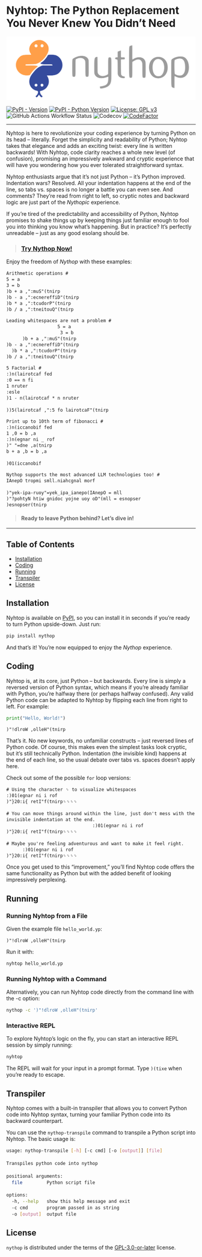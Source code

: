 # Nyhtop: The Python Replacement You Never Knew You Didn’t Need

![Nythop Logo](https://raw.githubusercontent.com/luxedo/nythop/refs/heads/main/docs/assets/logo.svg)

[![PyPI - Version](https://img.shields.io/pypi/v/nythop.svg)](https://pypi.org/project/nythop)
[![PyPI - Python Version](https://img.shields.io/pypi/pyversions/nythop.svg)](https://pypi.org/project/nythop)
[![License: GPL v3](https://img.shields.io/badge/License-GPL_v3-blue.svg)](https://www.gnu.org/licenses/gpl-3.0.en.html)
![GitHub Actions Workflow Status](https://img.shields.io/github/actions/workflow/status/luxedo/nythop/publish.yml)
![Codecov](https://img.shields.io/codecov/c/github/luxedo/nythop)
[![CodeFactor](https://www.codefactor.io/repository/github/luxedo/nythop/badge)](https://www.codefactor.io/repository/github/luxedo/nythop)

---

Nyhtop is here to revolutionize your coding experience by turning Python on its head – literally.
Forget the simplicity and readability of Python; Nyhtop takes that elegance and adds an exciting
twist: every line is written backwards! With Nyhtop, code clarity reaches a whole new level (of
confusion), promising an impressively awkward and cryptic experience that will have you wondering
how you ever tolerated straightforward syntax.

Nyhtop enthusiasts argue that it’s not just Python – it’s Python improved. Indentation wars?
Resolved. All your indentation happens at the end of the line, so tabs vs. spaces is no longer a
battle you can even see. And comments? They’re read from right to left, so cryptic notes and
backward logic are just part of the _Nythopic_ experience.

If you’re tired of the predictability and accessibility of Python, Nyhtop promises to shake things
up by keeping things just familiar enough to fool you into thinking you know what’s happening. But
in practice? It’s perfectly unreadable – just as any good esolang should be.

> ### [Try Nythop Now!](https://luxedo.github.io/nythop/)

Enjoy the freedom of _Nythop_ with these examples:

<!-- prettier-ignore-start -->
```
Arithmetic operations #
5 = a
3 = b
)b + a ,":muS"(tnirp
)b - a ,":ecnereffiD"(tnirp
)b * a ,":tcudorP"(tnirp
)b / a ,":tneitouQ"(tnirp
```

```
Leading whitespaces are not a problem #
                   5 = a
                    3 = b
      )b + a ,":muS"(tnirp
)b - a ,":ecnereffiD"(tnirp
  )b * a ,":tcudorP"(tnirp
)b / a ,":tneitouQ"(tnirp
```

```
5 Factorial #
:)n(lairotcaf fed
:0 == n fi    
1 nruter        
:esle    
)1 - n(lairotcaf * n nruter        

))5(lairotcaf ,":5 fo lairotcaF"(tnirp
```

```
Print up to 10th term of fibonacci #
:)n(iccanobif fed
1 ,0 = b ,a    
:)n(egnar ni _ rof    
)" "=dne ,a(tnirp        
b + a ,b = b ,a        

)01(iccanobif
```

```
Nythop supports the most advanced LLM technologies too! #
IAnepO tropmi smll.niahcgnal morf

)"yek-ipa-ruoy"=yek_ipa_ianepo(IAnepO = mll
)"?pohtyN htiw gnidoc yojne uoy oD"(mll = esnopser
)esnopser(tnirp
```
<!-- prettier-ignore-end -->

> #### Ready to leave Python behind? Let’s dive in!

---

## Table of Contents

- [Installation](#installation)
- [Coding](#coding)
- [Running](#running)
- [Transpiler](#transpiler)
- [License](#license)

## Installation

Nyhtop is available on [PyPI](https://pypi.org/project/nythop/), so you can install it in seconds
if you’re ready to turn Python upside-down. Just run:

```bash
pip install nythop
```

And that’s it! You’re now equipped to enjoy the _Nythop_ experience.

## Coding

Nyhtop is, at its core, just Python – but backwards. Every line is simply a reversed version of
Python syntax, which means if you’re already familiar with Python, you’re halfway there (or perhaps
halfway confused). Any valid Python code can be adapted to Nyhtop by flipping each line from right
to left. For example:

```python
print("Hello, World!")
```

```
)"!dlroW ,olleH"(tnirp
```

That’s it. No new keywords, no unfamiliar constructs – just reversed lines of Python code. Of
course, this makes even the simplest tasks look cryptic, but it’s still technically Python.
Indentation (the invisible kind) happens at the end of each line, so the usual debate over tabs
vs. spaces doesn’t apply here.

Check out some of the possible `for` loop versions:

```
# Using the character ␠ to visualize whitespaces
:)01(egnar ni i rof
)"}20:i{ retI"f(tnirp␠␠␠␠

# You can move things around within the line, just don't mess with the invisible indentation at the end.
                                :)01(egnar ni i rof
)"}20:i{ retI"f(tnirp␠␠␠␠

# Maybe you're feeling adventurous and want to make it feel right.
      :)01(egnar ni i rof
)"}20:i{ retI"f(tnirp␠␠␠␠
```

Once you get used to this “improvement,” you’ll find Nyhtop code offers the same functionality as
Python but with the added benefit of looking impressively perplexing.

## Running

### Running Nyhtop from a File

Given the example file `hello_world.yp`:

```
)"!dlroW ,olleH"(tnirp
```

Run it with:

```bash
nyhtop hello_world.yp
```

### Running Nyhtop with a Command

Alternatively, you can run Nyhtop code directly from the command line with the -c option:

```bash
nythop -c ')"!dlroW ,olleH"(tnirp'
```

### Interactive REPL

To explore Nyhtop’s logic on the fly, you can start an interactive REPL session by simply running:

```bash
nyhtop
```

The REPL will wait for your input in a prompt format. Type `)(tixe` when you’re ready to escape.

## Transpiler

Nyhtop comes with a built-in transpiler that allows you to convert Python code into Nyhtop syntax,
turning your familiar Python code into its backward counterpart.

You can use the `nythop-transpile` command to transpile a Python script into Nyhtop. The basic usage
is:

```bash
usage: nythop-transpile [-h] [-c cmd] [-o [output]] [file]

Transpiles python code into nythop

positional arguments:
  file         Python script file

options:
  -h, --help   show this help message and exit
  -c cmd       program passed in as string
  -o [output]  output file

```

## License

`nythop` is distributed under the terms of the [GPL-3.0-or-later](https://spdx.org/licenses/GPL-3.0-or-later.html) license.
